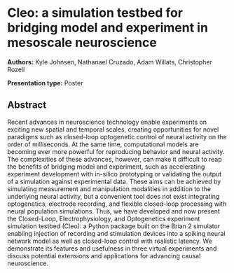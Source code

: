 
# Cleo: a simulation testbed for bridging model and experiment in mesoscale neuroscience

**Authors:** Kyle Johnsen, Nathanael Cruzado, Adam Willats, Christopher Rozell

**Presentation type:** Poster

## Abstract

Recent advances in neuroscience technology enable experiments on exciting new spatial and temporal scales, creating opportunities for novel paradigms such as closed-loop optogenetic control of neural activity on the order of milliseconds. At the same time, computational models are becoming ever more powerful for reproducing behavior and neural activity. The complexities of these advances, however, can make it difficult to reap the benefits of bridging model and experiment, such as accelerating experiment development with in-silico prototyping or validating the output of a simulation against experimental data. These aims can be achieved by simulating measurement and manipulation modalities in addition to the underlying neural activity, but a convenient tool does not exist integrating optogenetics, electrode recording, and flexible closed-loop processing with neural population simulations. Thus, we have developed and now present the Closed-Loop, Electrophysiology, and Optogenetics experiment simulation testbed (Cleo): a Python package built on the Brian 2 simulator enabling injection of recording and stimulation devices into a spiking neural network model as well as closed-loop control with realistic latency. We demonstrate its features and usefulness in three virtual experiments and discuss potential extensions and applications for advancing causal neuroscience.